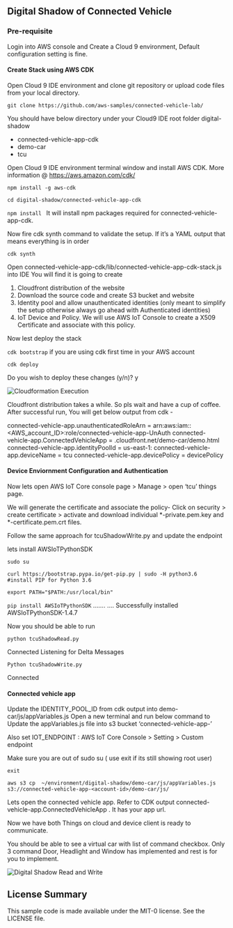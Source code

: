 ## Digital Shadow of Connected Vehicle

### Pre-requisite
Login into AWS console and Create a Cloud 9 environment, Default configuration setting is fine.

#### Create Stack using AWS CDK
Open Cloud 9 IDE environment and clone git repository or upload code files from your local directory.

```git clone https://github.com/aws-samples/connected-vehicle-lab/```

You should have below directory under your Cloud9 IDE root folder
digital-shadow
 - connected-vehicle-app-cdk  
 - demo-car 
 - tcu

Open Cloud 9 IDE environment terminal window and install AWS CDK. More information @ https://aws.amazon.com/cdk/

```npm install -g aws-cdk```

```cd digital-shadow/connected-vehicle-app-cdk ```

```npm install ```  It will install npm packages required for connected-vehicle-app-cdk.

Now fire cdk synth command to validate the setup. If it’s a YAML output that means everything is in order 

```cdk synth```

Open connected-vehicle-app-cdk/lib/connected-vehicle-app-cdk-stack.js into IDE
You will find it is going to create
1. Cloudfront distribution of the website
2. Download the source code and create S3 bucket and website
3. Identity pool and allow unauthenticated identities (only meant to simplify the setup otherwise always go ahead with Authenticated identities)
4. IoT Device and Policy. We will use AWS IoT Console to create a X509 Certificate and associate with this policy.

Now lest deploy the stack

```cdk bootstrap```  if you are using cdk first time in your AWS account

```cdk deploy```

Do you wish to deploy these changes (y/n)? y

![Cloudformation Execution](https://amitji-tech.s3.amazonaws.com/CFRun.png)

Cloudfront distribution takes a while. So pls wait and have a cup of coffee.
After successful run, You will get below output from cdk - 

connected-vehicle-app.unauthenticatedRoleArn = arn:aws:iam::<AWS_account_ID>:role/connected-vehicle-app-UnAuth<randon-char>
connected-vehicle-app.ConnectedVehicleApp = <random-char>.cloudfront.net/demo-car/demo.html
connected-vehicle-app.identityPoolId = us-east-1:<random-char>
connected-vehicle-app.deviceName = tcu
connected-vehicle-app.devicePolicy = devicePolicy

####  Device Enviornment Configuration and Authentication

Now lets open AWS IoT Core console page > Manage > open ‘tcu’ things page.

We will generate the certificate and associate the policy- 
Click on security > create certificate > activate  and download individual *-private.pem.key and *-certificate.pem.crt files. 

Follow the same approach for tcuShadowWrite.py and update the endpoint

lets install AWSIoTPythonSDK 

```sudo su  ```

```curl https://bootstrap.pypa.io/get-pip.py | sudo -H python3.6  #install PIP for Python 3.6```

```export PATH="$PATH:/usr/local/bin"```

```pip install AWSIoTPythonSDK```
…….
….
Successfully installed AWSIoTPythonSDK-1.4.7

Now you should be able to run 

```python tcuShadowRead.py```

Connected
Listening for Delta Messages

```Python tcuShadowWrite.py```

Connected

#### Connected vehicle app
Update the IDENTITY_POOL_ID from cdk output into demo-car/js/appVariables.js
Open a new terminal and run below command to Update the appVariables.js file into s3 bucket ‘connected-vehicle-app-<account-id>’

Also set IOT_ENDPOINT :  AWS IoT Core Console > Setting > Custom endpoint

Make sure you are out of sudo su ( use exit if its still showing root user)

```exit```

```aws s3 cp  ~/environment/digital-shadow/demo-car/js/appVariables.js s3://connected-vehicle-app-<account-id>/demo-car/js/```


Lets open the connected vehicle app. Refer to CDK output connected-vehicle-app.ConnectedVehicleApp . It has your app url. 

Now we have both Things on cloud and device client is ready to communicate.

You should be able to see a virtual car with list of command checkbox. 
Only 3 command Door, Headlight and Window has implemented and rest is for you to implement. 


![Digital Shadow Read and Write](https://amitji-tech.s3.amazonaws.com/Digital_Shadow_run.gif)


## License Summary

This sample code is made available under the MIT-0 license. See the LICENSE file.
